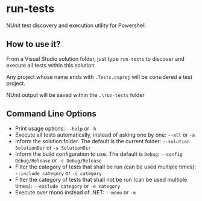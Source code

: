 # run-tests
NUnit test discovery and execution utility for Powershell

## How to use it?
From a Visual Studio solution folder, just type `run-tests` to discover and execute all tests within this solution.

Any project whose name ends with `.Tests.csproj` will be considered a test project.

NUnit output will be saved within the `.\run-tests` folder

## Command Line Options
- Print usage options:
`--help` or `-h`
- Execute all tests automatically, instead of asking one by one:
`--all` or `-a`
- Inform the solution folder. The default is the current folder:
`--solution SolutionDir` or `-s SolutionDir`
- Inform the build configuration to use. The default is `Debug`:
`--config Debug/Release` or `-c Debug/Release`
- Filter the category of tests that shall be run (can be used multiple times):
`--include category` or `-i category`
- Filter the category of tests that shall not be run (can be used multiple times):
`--exclude category` or `-e category`
- Execute over mono instead of .NET:
`--mono` or `-m`
